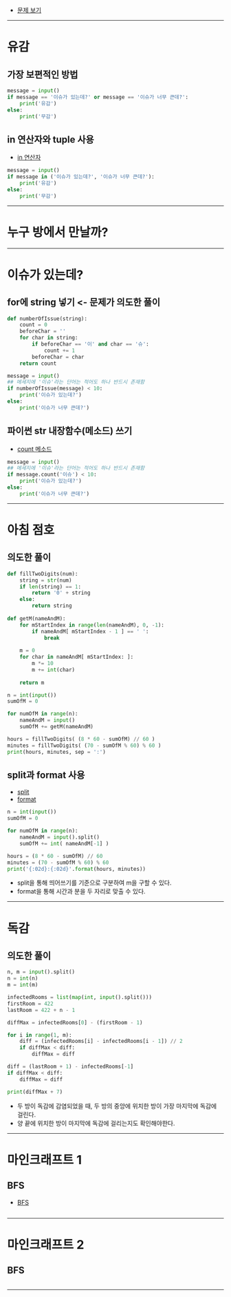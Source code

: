 * [문제 보기](./problems.md)
---

# 유감

## 가장 보편적인 방법
```py
message = input()
if message == '이슈가 있는데?' or message == '이슈가 너무 큰데?':
    print('유감')
else:
    print('무감')
```

## in 연산자와 tuple 사용
* [in 연산자](https://velog.io/@binsu/Python-%EB%AC%B8%EB%B2%95-in-not-in-%EC%97%B0%EC%82%B0%EC%9E%90)
```py
message = input()
if message in ('이슈가 있는데?', '이슈가 너무 큰데?'):
    print('유감')
else:
    print('무감')
```
---

# 누구 방에서 만날까?
---

# 이슈가 있는데?

## for에 string 넣기 <- 문제가 의도한 풀이
```py
def numberOfIssue(string):
    count = 0
    beforeChar = ''
    for char in string:
        if beforeChar == '이' and char == '슈':
            count += 1
        beforeChar = char
    return count

message = input()
## 메세지에 '이슈'라는 단어는 적어도 하나 반드시 존재함
if numberOfIssue(message) < 10:
    print('이슈가 있는데?')
else:
    print('이슈가 너무 큰데?')
```

## 파이썬 str 내장함수(메소드) 쓰기
* [count 메소드](https://www.entity.co.kr/entry/43-%ED%8C%8C%EC%9D%B4%EC%8D%AC-%EB%AC%B8%EC%9E%90%EC%97%B4-count-%EB%A9%94%EC%86%8C%EB%93%9C)
```py
message = input()
## 메세지에 '이슈'라는 단어는 적어도 하나 반드시 존재함
if message.count('이슈') < 10:
    print('이슈가 있는데?')
else:
    print('이슈가 너무 큰데?')
```
---

# 아침 점호

## 의도한 풀이
```py
def fillTwoDigits(num):
    string = str(num)
    if len(string) == 1:
        return '0' + string
    else:
        return string
    
def getM(nameAndM):
    for mStartIndex in range(len(nameAndM), 0, -1):
        if nameAndM[ mStartIndex - 1 ] == ' ':
            break
    
    m = 0
    for char in nameAndM[ mStartIndex: ]:
        m *= 10
        m += int(char)
        
    return m

n = int(input())
sumOfM = 0

for numOfM in range(n):
    nameAndM = input()
    sumOfM += getM(nameAndM)

hours = fillTwoDigits( (8 * 60 - sumOfM) // 60 )
minutes = fillTwoDigits( (70 - sumOfM % 60) % 60 )
print(hours, minutes, sep = ':')
```

## split과 format 사용
* [split](https://www.entity.co.kr/entry/47-Python-%EB%AC%B8%EC%9E%90%EC%97%B4-split-%EB%AA%A9%EB%A1%9D-%EB%AC%B8%EC%9E%90%EB%B3%84-%EA%B5%AC%EB%B6%84-%EA%B8%B0%ED%98%B8)
* [format](https://ddolcat.tistory.com/692)
```py
n = int(input())
sumOfM = 0

for numOfM in range(n):
    nameAndM = input().split()
    sumOfM += int( nameAndM[-1] )

hours = (8 * 60 - sumOfM) // 60
minutes = (70 - sumOfM % 60) % 60
print('{:02d}:{:02d}'.format(hours, minutes))
```
* split을 통해 띄어쓰기를 기준으로 구분하여 m을 구할 수 있다.
* format을 통해 시간과 분을 두 자리로 맞출 수 있다.
---

# 독감

## 의도한 풀이
```py
n, m = input().split()
n = int(n)
m = int(m)

infectedRooms = list(map(int, input().split()))
firstRoom = 422
lastRoom = 422 + n - 1

diffMax = infectedRooms[0] - (firstRoom - 1)

for i in range(1, m):
    diff = (infectedRooms[i] - infectedRooms[i - 1]) // 2
    if diffMax < diff:
        diffMax = diff

diff = (lastRoom + 1) - infectedRooms[-1]
if diffMax < diff:
    diffMax = diff

print(diffMax + 7)
```
* 두 방이 독감에 감염되었을 때, 두 방의 중앙에 위치한 방이 가장 마지막에 독감에 걸린다. 
* 양 끝에 위치한 방이 마지막에 독감에 걸리는지도 확인해야한다.
---

# 마인크래프트 1

## BFS
* [BFS](https://namu.wiki/w/%EB%84%88%EB%B9%84%20%EC%9A%B0%EC%84%A0%20%ED%83%90%EC%83%89)
```py
```
---

# 마인크래프트 2

## BFS 
```py
```
---